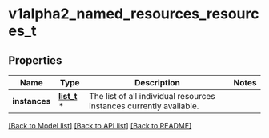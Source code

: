 # v1alpha2_named_resources_resources_t

## Properties
Name | Type | Description | Notes
------------ | ------------- | ------------- | -------------
**instances** | [**list_t**](v1alpha2_named_resources_instance.md) \* | The list of all individual resources instances currently available. | 

[[Back to Model list]](../README.md#documentation-for-models) [[Back to API list]](../README.md#documentation-for-api-endpoints) [[Back to README]](../README.md)


